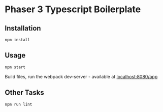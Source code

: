 # Phaser 3 Typescript Boilerplate

## Installation

`npm install`

## Usage

`npm start`

Build files, run the webpack dev-server - available at [localhost:8080/app](http://localhost:8080/app)

## Other Tasks

`npm run lint`
